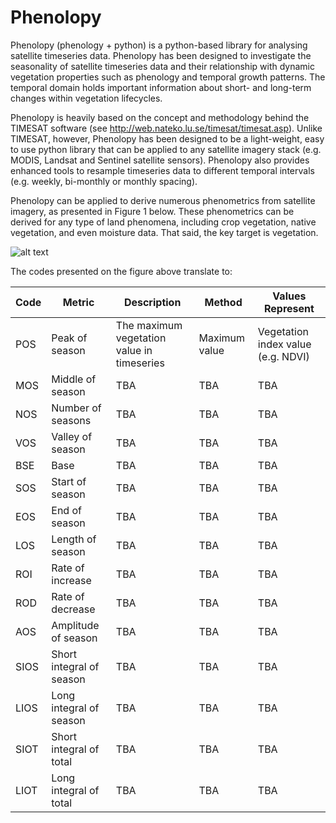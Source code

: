 # Phenolopy
Phenolopy (phenology + python) is a python-based library for analysing satellite timeseries data. Phenolopy has been designed to investigate the seasonality of satellite timeseries data and their relationship with dynamic vegetation properties such as phenology and temporal growth patterns. The temporal domain holds important information about short- and long-term changes within vegetation lifecycles.

Phenolopy is heavily based on the concept and methodology behind the TIMESAT software (see http://web.nateko.lu.se/timesat/timesat.asp). Unlike TIMESAT, however, Phenolopy has been designed to be a light-weight, easy to use python library that can be applied to any satellite imagery stack (e.g. MODIS, Landsat and Sentinel satellite sensors). Phenolopy also provides enhanced tools to resample timeseries data to different temporal intervals (e.g. weekly, bi-monthly or monthly spacing).

Phenolopy can be applied to derive numerous phenometrics from satellite imagery, as presented in Figure 1 below. These phenometrics can be derived for any type of land phenomena, including crop vegetation, native vegetation, and even moisture data. That said, the key target is vegetation.

![alt text](https://github.com/lewistrotter/Phenolopy/blob/main/documentation/images/pheno_explain.png?raw=true)

The codes presented on the figure above translate to:

Code | Metric | Description | Method | Values Represent
--- | --- | --- | --- | ---
POS | Peak of season | The maximum vegetation value in timeseries | Maximum value | Vegetation index value (e.g. NDVI)
MOS | Middle of season | TBA | TBA | TBA
NOS | Number of seasons | TBA | TBA | TBA
VOS | Valley of season | TBA | TBA | TBA
BSE | Base | TBA | TBA | TBA
SOS | Start of season | TBA | TBA | TBA
EOS | End of season | TBA | TBA | TBA
LOS | Length of season | TBA | TBA | TBA
ROI | Rate of increase | TBA | TBA | TBA
ROD | Rate of decrease | TBA | TBA | TBA
AOS | Amplitude of season | TBA | TBA | TBA
SIOS | Short integral of season | TBA | TBA | TBA
LIOS | Long integral of season | TBA | TBA | TBA
SIOT | Short integral of total | TBA | TBA | TBA
LIOT | Long integral of total | TBA | TBA | TBA
